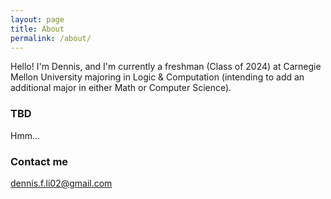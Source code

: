 ```yaml
---
layout: page
title: About
permalink: /about/
---
```


Hello! I'm Dennis, and I'm currently a freshman (Class of 2024) at Carnegie Mellon University 
majoring in Logic & Computation (intending to add an additional major in either Math or Computer Science).

### TBD

Hmm...

### Contact me

[dennis.f.li02@gmail.com](mailto:dennis.f.li02@gmail.com)